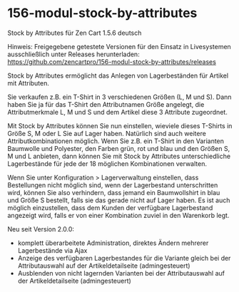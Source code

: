 # 156-modul-stock-by-attributes
Stock by Attributes für Zen Cart 1.5.6 deutsch

Hinweis: 
Freigegebene getestete Versionen für den Einsatz in Livesystemen ausschließlich unter Releases herunterladen:
https://github.com/zencartpro/156-modul-stock-by-attributes/releases

Stock by Attributes ermöglicht das Anlegen von Lagerbeständen für Artikel mit Attributen.

Sie verkaufen z.B. ein T-Shirt in 3 verschiedenen Größen (L, M und S). Dann haben Sie ja für das T-Shirt den Attributnamen Größe angelegt, die Attributmerkmale L, M und S und dem Artikel diese 3 Attribute zugeordnet. 

Mit Stock by Attributes können Sie nun einstellen, wieviele dieses T-Shirts in Größe S, M oder L Sie auf Lager haben. Natürlich sind auch weitere Attributkombinationen möglich. Wenn Sie z.B. ein T-Shirt in den Varianten Baumwolle und Polyester, den Farben grün, rot und blau und den Größen S, M und L anbieten, dann können Sie mit Stock by Attributes unterschiedliche Lagerbestände für jede der 18 möglichen Kombinationen verwalten.

Wenn Sie unter Konfiguration > Lagerverwaltung einstellen, dass Bestellungen nicht möglich sind, wenn der Lagerbestand unterschritten wird, können Sie also verhindern, dass jemand ein Baumwollshirt in blau und Größe S bestellt, falls sie das gerade nicht auf Lager haben. Es ist auch möglich einzustellen, dass dem Kunden der verfügbare Lagerbestand angezeigt wird, falls er von einer Kombination zuviel in den Warenkorb legt.

Neu seit Version 2.0.0:
* komplett überarbeitete Administration, direktes Ändern mehrerer Lagerbestände via Ajax
* Anzeige des verfügbaren Lagerbestandes für die Variante gleich bei der Attributauswahl auf der Artikeldetailseite (admingesteuert)
* Ausblenden von nicht lagernden Varianten bei der Attributauswahl auf der Artikeldetailseite (admingesteuert) 
